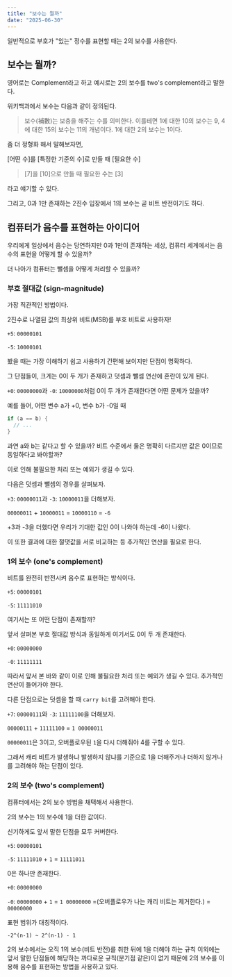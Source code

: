 ```yaml
---
title: "보수는 뭘까"
date: "2025-06-30"
---
```


일반적으로 부호가 "있는" 정수를 표현할 때는 2의 보수를 사용한다.

## 보수는 뭘까?

영어로는 Complement라고 하고 예시로는 2의 보수를 two's complement라고 말한다.

위키백과에서 보수는 다음과 같이 정의된다.

> 보수(補數)는 보충을 해주는 수를 의미한다. 이를테면 1에 대한 10의 보수는 9, 4에 대한 15의 보수는 11의 개념이다. 1에 대한 2의 보수는 1이다.

좀 더 정형화 해서 말해보자면,

[어떤 수]를 [특정한 기준의 수]로 만들 때 [필요한 수]

> [7]을 [10]으로 만들 때 필요한 수는 [3]

라고 얘기할 수 있다.

그리고, 0과 1만 존재하는 2진수 입장에서 1의 보수는 곧 비트 반전이기도 하다.

## 컴퓨터가 음수를 표현하는 아이디어

우리에게 일상에서 음수는 당연하지만 0과 1만이 존재하는 세상, 컴퓨터 세계에서는 음수의 표현을 어떻게 할 수 있을까?

더 나아가 컴퓨터는 뺄셈을 어떻게 처리할 수 있을까?

### 부호 절대값 (sign-magnitude)

가장 직관적인 방법이다.

2진수로 나열된 값의 최상위 비트(MSB)를 부호 비트로 사용하자!

`+5`: `00000101`

`-5`: `10000101`

봤을 때는 가장 이해하기 쉽고 사용하기 간편해 보이지만 단점이 명확하다.

그 단점들이, 크게는 0이 두 개가 존재하고 덧셈과 뺄셈 연산에 혼란이 있게 된다.

`+0`: `00000000`과 `-0`: `10000000`처럼 0이 두 개가 존재한다면 어떤 문제가 있을까?

예를 들어, 어떤 변수 a가 +0, 변수 b가 -0일 때

```c
if (a == b) {
  // ...
}
```

과연 a와 b는 같다고 할 수 있을까? 비트 수준에서 둘은 명확히 다르지만 값은 0이므로 동일하다고 봐야할까?

이로 인해 불필요한 처리 또는 예외가 생길 수 있다.

다음은 덧셈과 뺄셈의 경우를 살펴보자.

`+3`: `00000011`과 `-3`: `10000011`을 더해보자.

`00000011` + `10000011` = `10000110` = `-6`

+3과 -3을 더했다면 우리가 기대한 값인 0이 나와야 하는데 -6이 나왔다.

이 또한 결과에 대한 절댓값을 서로 비교하는 등 추가적인 연산을 필요로 한다.

### 1의 보수 (one's complement)

비트를 완전히 반전시켜 음수로 표현하는 방식이다.

`+5`: `00000101`

`-5`: `11111010`

여기서는 또 어떤 단점이 존재할까?

앞서 살펴본 부호 절대값 방식과 동일하게 여기서도 0이 두 개 존재한다.

`+0`: `00000000`

`-0`: `11111111`

따라서 앞서 본 바와 같이 이로 인해 불필요한 처리 또는 예외가 생길 수 있다. 추가적인 연산이 들어가야 한다.

다른 단점으로는 덧셈을 할 때 `carry bit`를 고려해야 한다.

`+7`: `00000111`와 `-3`: `11111100`을 더해보자.

`00000111` + `11111100` = `1 00000011`

`00000011`은 3이고, 오버플로우된 `1`을 다시 더해줘야 4를 구할 수 있다.

그래서 캐리 비트가 발생하냐 발생하지 않냐를 기준으로 1을 더해주거나 더하지 않거나를 고려해야 하는 단점이 있다.

### 2의 보수 (two's complement)

컴퓨터에서는 2의 보수 방법을 채택해서 사용한다.

2의 보수는 1의 보수에 1을 더한 값이다.

신기하게도 앞서 말한 단점을 모두 커버한다.

`+5`: `00000101`

`-5`: `11111010` + `1` = `11111011`

0은 하나만 존재한다.

`+0`: `00000000`

`-0`: `00000000` + `1` = `1 00000000` =(오버플로우가 나는 캐리 비트는 제거한다.) = `00000000`

표현 범위가 대칭적이다.

`-2^(n-1) ~ 2^(n-1) - 1`

2의 보수에서는 오직 1의 보수(비트 반전)를 취한 뒤에 1을 더해야 하는 규칙 이외에는 앞서 말한 단점들에 해당하는 까다로운 규칙(분기점 같은)이 없기 때문에 2의 보수를 이용해 음수를 표현하는 방법을 사용하고 있다.
